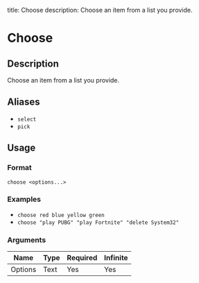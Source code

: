 title: Choose
description: Choose an item from a list you provide.

# Choose

## Description

Choose an item from a list you provide.

## Aliases

* `select`
* `pick`

## Usage

### Format

`choose <options...>`

### Examples

* `choose red blue yellow green`
* `choose "play PUBG" "play Fortnite" "delete System32"`

### Arguments

| Name    | Type   | Required | Infinite |
|---------|--------|----------|----------|
| Options | Text   | Yes      | Yes      |
